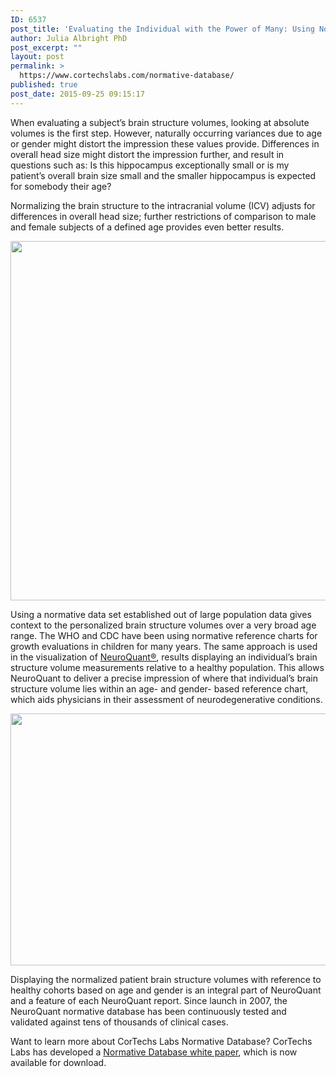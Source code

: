 ```yaml
---
ID: 6537
post_title: 'Evaluating the Individual with the Power of Many: Using Normative Data in Personalized Medicine'
author: Julia Albright PhD
post_excerpt: ""
layout: post
permalink: >
  https://www.cortechslabs.com/normative-database/
published: true
post_date: 2015-09-25 09:15:17
---
```

When evaluating a subject’s brain structure volumes, looking at absolute volumes is the first step. However, naturally occurring variances due to age or gender might distort the impression these values provide. Differences in overall head size might distort the impression further, and result in questions such as: Is this hippocampus exceptionally small or is my patient’s overall brain size small and the smaller hippocampus is expected for somebody their age?

Normalizing the brain structure to the intracranial volume (ICV) adjusts for differences in overall head size; further restrictions of comparison to male and female subjects of a defined age provides even better results.
<p style="text-align: center;"><a href="https://www.cortechslabs.com/wp-content/uploads/2017/02/NB.png"><img class="aligncenter size-full wp-image-6157" src="https://www.cortechslabs.com/wp-content/uploads/2017/02/NB.png" alt="" width="1479" height="575" /></a></p>
Using a normative data set established out of large population data gives context to the personalized brain structure volumes over a very broad age range. The WHO and CDC have been using normative reference charts for growth evaluations in children for many years. The same approach is used in the visualization of <a href="http://www.cortechslabs.com/neuroquant/">NeuroQuant®</a>, results displaying an individual’s brain structure volume measurements relative to a healthy population. This allows NeuroQuant to deliver a precise impression of where that individual’s brain structure volume lies within an age- and gender- based reference chart, which aids physicians in their assessment of neurodegenerative conditions.
<p style="text-align: center;"><a href="https://www.cortechslabs.com/wp-content/uploads/2017/02/multi_timepoint.png"><img class="aligncenter size-full wp-image-6376" src="https://www.cortechslabs.com/wp-content/uploads/2017/02/multi_timepoint.png" alt="" width="854" height="403" /></a></p>
Displaying the normalized patient brain structure volumes with reference to healthy cohorts based on age and gender is an integral part of NeuroQuant and a feature of each NeuroQuant report. Since launch in 2007, the NeuroQuant normative database has been continuously tested and validated against tens of thousands of clinical cases.

Want to learn more about CorTechs Labs Normative Database? CorTechs Labs has developed a <a href="http://www.cortechslabs.com/whitepapers/">Normative Database white paper</a>, which is now available for download.